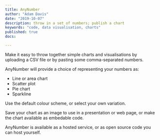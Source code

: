 ```yaml
---
title: AnyNumber
author: "Adam Davis"
date: "2019-10-07"
description: throw in a set of numbers; publish a chart
keywords: "code, data visualisation, charts"
published: true
docs:

---
```



Make it easy to throw together simple charts and visualisations by uploading a CSV file or by pasting some comma-separated numbers.

AnyNumber will provide a choice of representing your numbers as:

- Line or area chart
- Scatter plot
- Pie chart
- Sparkline

Use the default colour scheme, or select your own variation. 

Save your chart as an image to use in a presentation or web page, or make the chart available as embedable code. 

AnyNumber is available as a hosted service, or as open source code you can host yourself. 